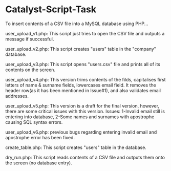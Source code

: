 # Catalyst-Script-Task
To insert contents of a CSV file into a MySQL database using PHP...

user_upload_v1.php: This script just tries to open the CSV file and outputs a message if successful.

user_upload_v2.php: This script creates "users" table in the "company" database.

user_upload_v3.php: This script opens "users.csv" file and prints all of its contents on the screen.

user_upload_v4.php: This version trims contents of the filds, capitalises first letters of name & surname fields, lowercases email field. It removes the header row(as it has been mentioned in Issue#1), and also validates email addresses.

user_upload_v5.php: This version is a draft for the final version, however, there are some critical issues with this version.
Issues: 
1-Invalid email still is entering into database,
2-Some names and surnames with apostrophe causing SQL syntax errors.

user_upload_v6.php: previous bugs regarding entering invalid email and apostrophe error has been fixed.

create_table.php: This script creates "users" table in the database.

dry_run.php: This script reads contents of a CSV file and outputs them onto the screen (no database entry).
